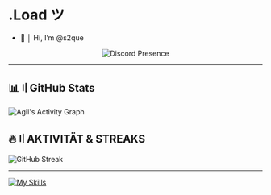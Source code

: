 # .Load ツ

- 👋 │ Hi, I’m @s2que

<p align="center">
  <img src="https://lanyard.cnrad.dev/api/1076385334159482952?theme=dark&bg=000000&animated=true&hideDiscrim=true&borderRadius=30px&idleMessage=Probably%20doing%20something%20awesome!" alt="Discord Presence"/>
</p>

---

## 📊〢GitHub Stats

![Agil's Activity Graph](https://github-readme-activity-graph.vercel.app/graph?username=s2que&theme=react-dark&hide_border=true)


## 🔥〢**AKTIVITÄT & STREAKS**  
![GitHub Streak](https://streak-stats.demolab.com/?user=s2que&theme=dark&hiden_border=true)

---

[![My Skills](https://skillicons.dev/icons?i=discord,python,html,css,js,pycharm,raspberrypi,linux&perline=8)](https://skillicons.dev) 